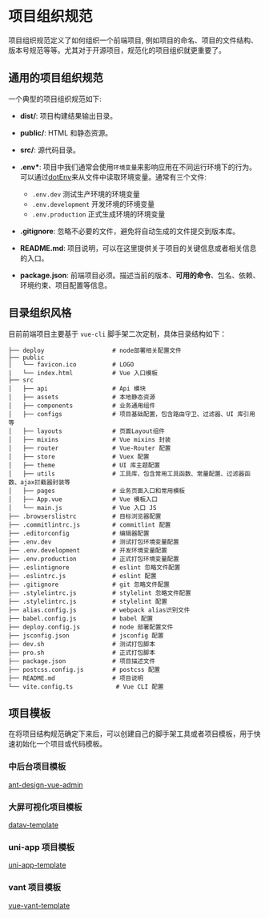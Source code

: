 # 项目组织规范

项目组织规范定义了如何组织一个前端项目, 例如项目的命名、项目的文件结构、版本号规范等等。尤其对于开源项目，规范化的项目组织就更重要了。

## 通用的项目组织规范

一个典型的项目组织规范如下:

- **dist/**: 项目构建结果输出目录。
- **public/**: HTML 和静态资源。
- **src/**: 源代码目录。
- **.env\***: 项目中我们通常会使用`环境变量`来影响应用在不同运行环境下的行为。可以通过[dotEnv](https://github.com/motdotla/dotenv)来从文件中读取环境变量。通常有三个文件:
  - `.env.dev` 测试生产环境的环境变量
  - `.env.development` 开发环境的环境变量
  - `.env.production` 正式生成环境的环境变量
- **.gitignore**: 忽略不必要的文件，避免将自动生成的文件提交到版本库。

- **README.md**: 项目说明，可以在这里提供关于项目的关键信息或者相关信息的入口。

- **package.json**: 前端项目必须。描述当前的版本、**可用的命令**、包名、依赖、环境约束、项目配置等信息。

## 目录组织风格

目前前端项目主要基于 `vue-cli` 脚手架二次定制，具体目录结构如下：

```
├── deploy                   # node部署相关配置文件
├── public
│   └── favicon.ico          # LOGO
|   └── index.html           # Vue 入口模板
├── src
│   ├── api                  # Api 模块
│   ├── assets               # 本地静态资源
│   ├── components           # 业务通用组件
│   ├── configs              # 项目基础配置，包含路由守卫、过滤器、UI 库引用等
│   ├── layouts              # 页面Layout组件
│   ├── mixins               # Vue mixins 封装
│   ├── router               # Vue-Router 配置
│   ├── store                # Vuex 配置
│   ├── theme                # UI 库主题配置
│   ├── utils                # 工具库，包含常用工具函数、常量配置、过滤器函数、ajax拦截器封装等
│   ├── pages                # 业务页面入口和常用模板
│   ├── App.vue              # Vue 模板入口
│   └── main.js              # Vue 入口 JS
├── .browserslistrc          # 目标浏览器配置
├── .commitlintrc.js         # commitlint 配置
├── .editorconfig            # 编辑器配置
├── .env.dev                 # 测试打包环境变量配置
├── .env.development		 # 开发环境变量配置
├── .env.production          # 正式打包环境变量配置
├── .eslintignore            # eslint 忽略文件配置
├── .eslintrc.js             # eslint 配置
├── .gitignore               # git 忽略文件配置
├── .stylelintrc.js          # stylelint 忽略文件配置
├── .stylelintrc.js          # stylelint 配置
├── alias.config.js          # webpack alias识别文件
├── babel.config.js          # babel 配置
├── deploy.config.js         # node 部署配置文件
├── jsconfig.json            # jsconfig 配置
├── dev.sh                   # 测试打包脚本
├── pro.sh                   # 正式打包脚本
├── package.json             # 项目描述文件
├── postcss.config.js        # postcss 配置
├── README.md                # 项目说明
└── vite.config.ts            # Vue CLI 配置
```

## 项目模板

在将项目结构规范确定下来后，可以创建自己的脚手架工具或者项目模板，用于快速初始化一个项目或代码模板。

### 中后台项目模板

[ant-design-vue-admin](https://github.com/wkl007/ant-design-vue-admin)

### 大屏可视化项目模板

[datav-template](https://github.com/wkl007/datav-template)

### uni-app 项目模板

[uni-app-template](https://github.com/wkl007/uni-app-template)

### vant 项目模板

[vue-vant-template](https://github.com/wkl007/vue-wechat-template)
